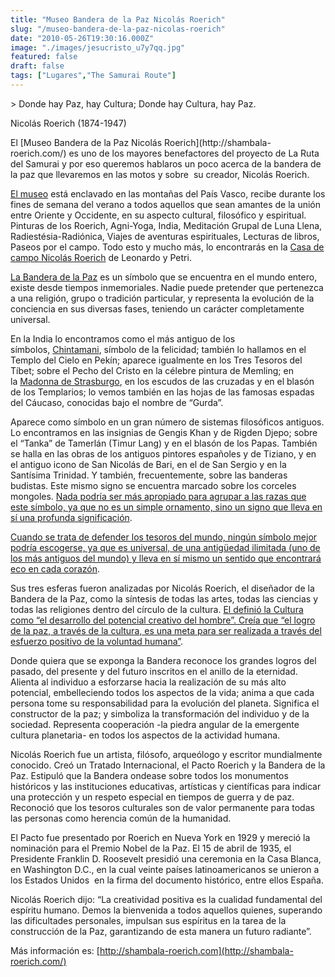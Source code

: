 ```yaml
---
title: "Museo Bandera de la Paz Nicolás Roerich"
slug: "/museo-bandera-de-la-paz-nicolas-roerich"
date: "2010-05-26T19:30:16.000Z"
image: "./images/jesucristo_u7y7qq.jpg"
featured: false
draft: false
tags: ["Lugares","The Samurai Route"]
---
```



<div>> Donde hay Paz, hay Cultura; Donde hay Cultura, hay Paz.

Nicolás Roerich (1874-1947)

</div>El [Museo Bandera de la Paz Nicolás Roerich](http://shambala-roerich.com/) es uno de los mayores benefactores del proyecto de La Ruta del Samurai y por eso queremos hablaros un poco acerca de la bandera de la paz que llevaremos en las motos y sobre  su creador, Nicolás Roerich.

[El museo](http://shambala-roerich.com/) está enclavado en las montañas del País Vasco, recibe durante los fines de semana del verano a todos aquellos que sean amantes de la unión entre Oriente y Occidente, en su aspecto cultural, filosófico y espiritual. Pinturas de los Roerich, Agni-Yoga, India, Meditación Grupal de Luna Llena, Radiestésia-Radiónica, Viajes de aventuras espirituales, Lecturas de libros, Paseos por el campo. Todo esto y mucho más, lo encontrarás en la [Casa de campo Nicolás Roerich](http://shambala-roerich.com/) de Leonardo y Petri.

[La Bandera de la Paz](http://www.banderadelapaz.org/bandera/index.shtml) es un símbolo que se encuentra en el mundo entero, existe desde tiempos inmemoriales. Nadie puede pretender que pertenezca a una religión, grupo o tradición particular, y representa la evolución de la conciencia en sus diversas fases, teniendo un carácter completamente universal.

En la India lo encontramos como el más antiguo de los símbolos, [Chintamani](http://es.wikipedia.org/wiki/Chint%C4%81mani), símbolo de la felicidad; también lo hallamos en el Templo del Cielo en Pekín; aparece igualmente en los Tres Tesoros del Tíbet; sobre el Pecho del Cristo en la célebre pintura de Memling; en la [Madonna de Strasburgo](http://www.fundacionpea.org/arte/madonna.JPG), en los escudos de las cruzadas y en el blasón de los Templarios; lo vemos también en las hojas de las famosas espadas del Cáucaso, conocidas bajo el nombre de “Gurda”.

Aparece como símbolo en un gran número de sistemas filosóficos antiguos. Lo encontramos en las insignias de Gengis Khan y de Rigden Djepo; sobre el “Tanka” de Tamerlán (Timur Lang) y en el blasón de los Papas. También se halla en las obras de los antiguos pintores españoles y de Tiziano, y en el antiguo icono de San Nicolás de Bari, en el de San Sergio y en la Santísima Trinidad. Y también, frecuentemente, sobre las banderas budistas. Este mismo signo se encuentra marcado sobre los corceles mongoles. <span style="text-decoration: underline;">Nada podría ser más apropiado para agrupar a las razas que este símbolo, ya que no es un simple ornamento, sino un signo que lleva en sí una profunda significación</span>.

<span style="text-decoration: underline;">Cuando se trata de defender los tesoros del mundo, ningún símbolo mejor podría escogerse, ya que es universal, de una antigüedad ilimitada (uno de los más antiguos del mundo) y lleva en sí mismo un sentido que encontrará eco en cada corazón</span>.

Sus tres esferas fueron analizadas por Nicolás Roerich, el diseñador de la Bandera de la Paz, como la síntesis de todas las artes, todas las ciencias y todas las religiones dentro del círculo de la cultura. <span style="text-decoration: underline;">El definió la Cultura como “el desarrollo del potencial creativo del hombre”. Creía que “el logro de la paz, a través de la cultura, es una meta para ser realizada a través del esfuerzo positivo de la voluntad humana”</span>.

Donde quiera que se exponga la Bandera reconoce los grandes logros del pasado, del presente y del futuro inscritos en el anillo de la eternidad. Alienta al individuo a esforzarse hacia la realización de su más alto potencial, embelleciendo todos los aspectos de la vida; anima a que cada persona tome su responsabilidad para la evolución del planeta. Significa el constructor de la paz; y simboliza la transformación del individuo y de la sociedad. Representa cooperación -la piedra angular de la emergente cultura planetaria- en todos los aspectos de la actividad humana.

Nicolás Roerich fue un artista, filósofo, arqueólogo y escritor mundialmente conocido. Creó un Tratado Internacional, el Pacto Roerich y la Bandera de la Paz. Estipuló que la Bandera ondease sobre todos los monumentos históricos y las instituciones educativas, artísticas y científicas para indicar una protección y un respeto especial en tiempos de guerra y de paz. Reconoció que los tesoros culturales son de valor permanente para todas las personas como herencia común de la humanidad.

El Pacto fue presentado por Roerich en Nueva York en 1929 y mereció la nominación para el Premio Nobel de la Paz. El 15 de abril de 1935, el Presidente Franklin D. Roosevelt presidió una ceremonia en la Casa Blanca, en Washington D.C., en la cual veinte países latinoamericanos se unieron a los Estados Unidos  en la firma del documento histórico, entre ellos España.

Nicolás Roerich dijo: “La creatividad positiva es la cualidad fundamental del espíritu humano. Demos la bienvenida a todos aquellos quienes, superando las dificultades personales, impulsan sus espíritus en la tarea de la construcción de la Paz, garantizando de esta manera un futuro radiante”.

Más información es: [http://shambala-roerich.com](http://shambala-roerich.com/)



